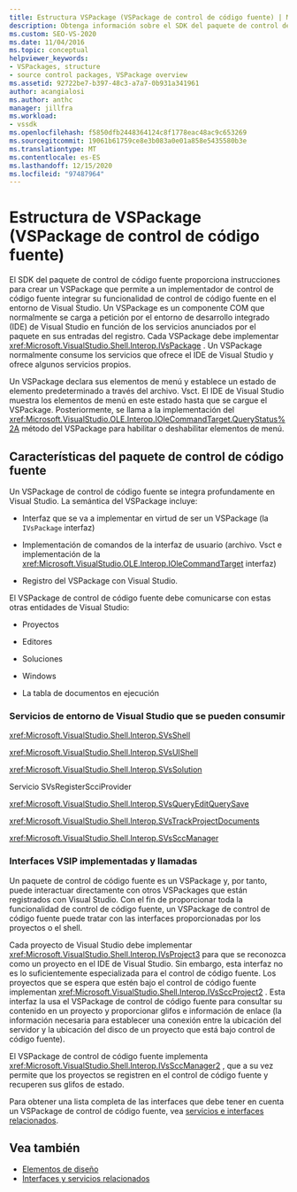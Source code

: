 ```yaml
---
title: Estructura VSPackage (VSPackage de control de código fuente) | Microsoft Docs
description: Obtenga información sobre el SDK del paquete de control de código fuente, que proporciona directrices para un VSPackage con un implementador de control de código fuente para integrarlo con Visual Studio.
ms.custom: SEO-VS-2020
ms.date: 11/04/2016
ms.topic: conceptual
helpviewer_keywords:
- VSPackages, structure
- source control packages, VSPackage overview
ms.assetid: 92722be7-b397-48c3-a7a7-0b931a341961
author: acangialosi
ms.author: anthc
manager: jillfra
ms.workload:
- vssdk
ms.openlocfilehash: f5850dfb2448364124c8f1778eac48ac9c653269
ms.sourcegitcommit: 19061b61759ce8e3b083a0e01a858e5435580b3e
ms.translationtype: MT
ms.contentlocale: es-ES
ms.lasthandoff: 12/15/2020
ms.locfileid: "97487964"
---
```

# <a name="vspackage-structure-source-control-vspackage"></a>Estructura de VSPackage (VSPackage de control de código fuente)

El SDK del paquete de control de código fuente proporciona instrucciones para crear un VSPackage que permite a un implementador de control de código fuente integrar su funcionalidad de control de código fuente en el entorno de Visual Studio. Un VSPackage es un componente COM que normalmente se carga a petición por el entorno de desarrollo integrado (IDE) de Visual Studio en función de los servicios anunciados por el paquete en sus entradas del registro. Cada VSPackage debe implementar <xref:Microsoft.VisualStudio.Shell.Interop.IVsPackage> . Un VSPackage normalmente consume los servicios que ofrece el IDE de Visual Studio y ofrece algunos servicios propios.

Un VSPackage declara sus elementos de menú y establece un estado de elemento predeterminado a través del archivo. Vsct. El IDE de Visual Studio muestra los elementos de menú en este estado hasta que se cargue el VSPackage. Posteriormente, se llama a la implementación del <xref:Microsoft.VisualStudio.OLE.Interop.IOleCommandTarget.QueryStatus%2A> método del VSPackage para habilitar o deshabilitar elementos de menú.

## <a name="source-control-package-characteristics"></a>Características del paquete de control de código fuente

Un VSPackage de control de código fuente se integra profundamente en Visual Studio. La semántica del VSPackage incluye:

- Interfaz que se va a implementar en virtud de ser un VSPackage (la `IVsPackage` interfaz)

- Implementación de comandos de la interfaz de usuario (archivo. Vsct e implementación de la <xref:Microsoft.VisualStudio.OLE.Interop.IOleCommandTarget> interfaz)

- Registro del VSPackage con Visual Studio.

El VSPackage de control de código fuente debe comunicarse con estas otras entidades de Visual Studio:

- Proyectos

- Editores

- Soluciones

- Windows

- La tabla de documentos en ejecución

### <a name="visual-studio-environment-services-that-may-be-consumed"></a>Servicios de entorno de Visual Studio que se pueden consumir

<xref:Microsoft.VisualStudio.Shell.Interop.SVsShell>

<xref:Microsoft.VisualStudio.Shell.Interop.SVsUIShell>

<xref:Microsoft.VisualStudio.Shell.Interop.SVsSolution>

Servicio SVsRegisterScciProvider

<xref:Microsoft.VisualStudio.Shell.Interop.SVsQueryEditQuerySave>

<xref:Microsoft.VisualStudio.Shell.Interop.SVsTrackProjectDocuments>

<xref:Microsoft.VisualStudio.Shell.Interop.SVsSccManager>

### <a name="vsip-interfaces-implemented-and-called"></a>Interfaces VSIP implementadas y llamadas

Un paquete de control de código fuente es un VSPackage y, por tanto, puede interactuar directamente con otros VSPackages que están registrados con Visual Studio. Con el fin de proporcionar toda la funcionalidad de control de código fuente, un VSPackage de control de código fuente puede tratar con las interfaces proporcionadas por los proyectos o el shell.

Cada proyecto de Visual Studio debe implementar <xref:Microsoft.VisualStudio.Shell.Interop.IVsProject3> para que se reconozca como un proyecto en el IDE de Visual Studio. Sin embargo, esta interfaz no es lo suficientemente especializada para el control de código fuente. Los proyectos que se espera que estén bajo el control de código fuente implementan <xref:Microsoft.VisualStudio.Shell.Interop.IVsSccProject2> . Esta interfaz la usa el VSPackage de control de código fuente para consultar su contenido en un proyecto y proporcionar glifos e información de enlace (la información necesaria para establecer una conexión entre la ubicación del servidor y la ubicación del disco de un proyecto que está bajo control de código fuente).

El VSPackage de control de código fuente implementa <xref:Microsoft.VisualStudio.Shell.Interop.IVsSccManager2> , que a su vez permite que los proyectos se registren en el control de código fuente y recuperen sus glifos de estado.

Para obtener una lista completa de las interfaces que debe tener en cuenta un VSPackage de control de código fuente, vea [servicios e interfaces relacionados](../../extensibility/internals/related-services-and-interfaces-source-control-vspackage.md).

## <a name="see-also"></a>Vea también

- [Elementos de diseño](../../extensibility/internals/source-control-vspackage-design-elements.md)
- [Interfaces y servicios relacionados](../../extensibility/internals/related-services-and-interfaces-source-control-vspackage.md)
